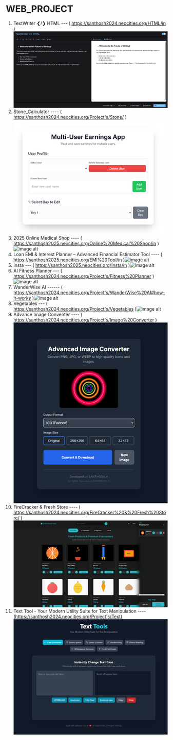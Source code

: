 # WEB_PROJECT
1. TextWriter ❮/❯ HTML --- ( https://santhosh2024.neocities.org/HTML/in )![image alt](https://github.com/A-Santhosh-Hub/WEB_PROJECT/blob/main/img/projects%20screenshot/Screenshot%202025-08-15%20120253.png )
2. Stone_Calculator  ---- ( https://santhosh2024.neocities.org/Project's/Stone/ )![image alt](https://github.com/A-Santhosh-Hub/WEB_PROJECT/blob/main/STONE_Calculator/Stone.png )
3. 2025 Online Medical Shop  ---- ( https://santhosh2025.neocities.org/Online%20Medical%20Shop/in )![image alt]( )
4. Loan EMI & Interest Planner – Advanced Financial Estimator Tool ---- ( https://santhosh2025.neocities.org/EMI%20Tool/in )![image alt]( )
5. Insta --- ( https://santhosh2025.neocities.org/Insta/in )![image alt]( )
6. AI Fitness Planner ---  ( https://santhosh2024.neocities.org/Project's/Fitness%20Planner )![image alt]( )
7. WanderWise AI ------   (  https://santhosh2024.neocities.org/Project's/WanderWise%20AI#how-it-works  )![image alt]( )
8. Vegetables --- ( https://santhosh2024.neocities.org/Project's/Vegetables )![image alt]( )
9. Advance Image Conventer  ---- ( https://santhosh2024.neocities.org/Project's/Image%20Converter )  ![image alt](https://github.com/A-Santhosh-Hub/WEB_PROJECT/blob/main/Advanced%20Image%20Converter/Screenshot%202025-08-15%20115816.png)
10. FireCracker & Fresh Store ---- ( https://santhosh2024.neocities.org/FireCracker%20&%20Fresh%20Store/ ) ![image alt](https://github.com/A-Santhosh-Hub/WEB_PROJECT/blob/main/FireCracker%20%26%20Fresh%20Store/FireCracker%20%26%20Fresh%20Store.png)
11. Text Tool - Your Modern Utility Suite for Text Manipulation ----(https://santhosh2024.neocities.org/Project's/Text) ![image alt](https://github.com/A-Santhosh-Hub/WEB_PROJECT/blob/main/Text%20Tools/text.png)
